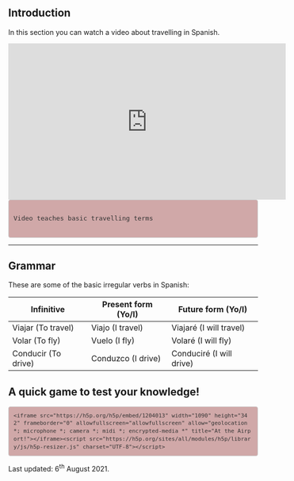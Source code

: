 
<body>

<div class="container">  

<div class="container">  

<h2>Introduction</h2>
<p>In this section you can watch a video about travelling in Spanish.</p>

<iframe width="560" height="315" src="https://www.youtube.com/embed/1BY1lHeUi0Y" frameborder="0" allow="accelerometer; autoplay; clipboard-write; encrypted-media; gyroscope; picture-in-picture" allowfullscreen></iframe>
  
  

<style>

pre {
    display: block;
    padding: 9.5px;
    margin: 0 0 10px;
    font-size: 13px;
    line-height: 1.42857143;
    color: #333;
    word-break: break-all;
    word-wrap: break-word;
    background-color: #d0a8a8;
    border: 1px solid #ccc;
    border-radius: 4px;
}

</style>

<pre>

Video teaches basic travelling terms 

</pre>








<hr/>
</div>

<!-- THIS IS THE THIRD SECTION OF THE PAGE -->
<div class="container"> 

 <h2>Grammar</h2>
  <p>These are some of the basic irregular verbs in Spanish:</p>            
  <table class="table table-striped">
    <thead>
      <tr>
        <th>Infinitive</th>
        <th>Present form (Yo/I)</th>
        <th>Future form (Yo/I)</th>
      </tr>
    </thead>
    <tbody>
      <tr>
        <td>Viajar (To travel)</td>
        <td>Viajo (I travel)</td>
        <td>Viajaré (I will travel)</td>
      </tr>
      <tr>
        <td>Volar (To fly)</td>
        <td>Vuelo (I fly)</td>
        <td>Volaré (I will fly)</td>
      </tr>
      <tr>
        <td>Conducir (To drive)</td>
        <td>Conduzco (I drive)</td>
        <td>Conduciré (I will drive)</td>
      </tr>
    </tbody>
  </table>

</div>
	
<h2>A quick game to test your knowledge!</h2>	
	
	<iframe src="https://h5p.org/h5p/embed/1204013" width="1090" height="342" frameborder="0" allowfullscreen="allowfullscreen" allow="geolocation *; microphone *; camera *; midi *; encrypted-media *" title="At the Airport!"></iframe><script src="https://h5p.org/sites/all/modules/h5p/library/js/h5p-resizer.js" charset="UTF-8"></script>

<!-- THIS IS THE FOOTER SECTION OF THE PAGE -->
<p>Last updated: 6<sup>th</sup> August 2021.</p>

	




 










